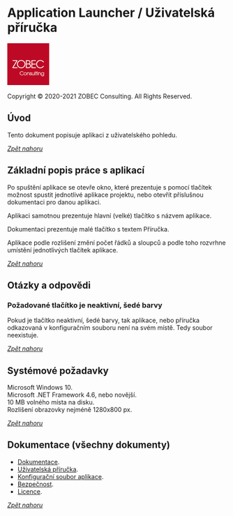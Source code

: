 # Application Launcher / Uživatelská příručka

<a name="documenttitle"></a>

![](img/zobec-consulting-red-full-96x96.png)

Copyright &copy; 2020-2021 ZOBEC Consulting. All Rights Reserved.

## Úvod

Tento dokument popisuje aplikaci z uživatelského pohledu.

[*Zpět nahoru*](#documenttitle "Zpět na začátek dokumentu")

## Základní popis práce s aplikací

Po spuštění aplikace se otevře okno, které prezentuje s pomocí tlačítek možnost spustit jednotlivé aplikace projektu, nebo otevřít příslušnou dokumentaci pro danou aplikaci.

Aplikaci samotnou prezentuje hlavní (velké) tlačítko s názvem aplikace.

Dokumentaci prezentuje malé tlačítko s textem Příručka.

Aplikace podle rozlišení změní počet řádků a sloupců a podle toho rozvrhne umístění jednotlivých tlačítek aplikace.

[*Zpět nahoru*](#documenttitle "Zpět na začátek dokumentu")

## Otázky a odpovědi

### Požadované tlačítko je neaktivní, šedé barvy

Pokud je tlačítko neaktivní, šedé barvy, tak aplikace, nebo příručka odkazovaná v konfiguračním souboru není na svém místě. Tedy soubor neexistuje.

[*Zpět nahoru*](#documenttitle "Zpět na začátek dokumentu")

## Systémové požadavky

Microsoft Windows 10.  
Microsoft .NET Framework 4.6, nebo novější.  
10 MB volného místa na disku.  
Rozlišení obrazovky nejméně 1280x800 px.  

[*Zpět nahoru*](#documenttitle "Zpět na začátek dokumentu")

## Dokumentace (všechny dokumenty)

* [Dokumentace](README.md).
* [Uživatelská příručka](UserGuide.md).
* [Konfigurační soubor aplikace](ConfigGuide.md).
* [Bezpečnost](Security.md).
* [Licence](LICENSE.md).

[*Zpět nahoru*](#documenttitle "Zpět na začátek dokumentu")
